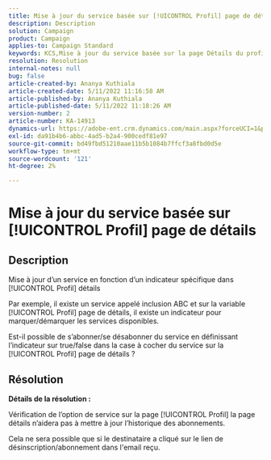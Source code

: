 ```yaml
---
title: Mise à jour du service basée sur [!UICONTROL Profil] page de détails
description: Description
solution: Campaign
product: Campaign
applies-to: Campaign Standard
keywords: KCS,Mise à jour du service basée sur la page Détails du profil
resolution: Resolution
internal-notes: null
bug: false
article-created-by: Ananya Kuthiala
article-created-date: 5/11/2022 11:16:58 AM
article-published-by: Ananya Kuthiala
article-published-date: 5/11/2022 11:18:26 AM
version-number: 2
article-number: KA-14913
dynamics-url: https://adobe-ent.crm.dynamics.com/main.aspx?forceUCI=1&pagetype=entityrecord&etn=knowledgearticle&id=9bbe52db-1bd1-ec11-a7b5-0022480a8e40
exl-id: da91b4b6-abbc-4ad5-b2a4-900cedf81e97
source-git-commit: bd49fbd51210aae11b5b1084b7ffcf3a8fbd0d5e
workflow-type: tm+mt
source-wordcount: '121'
ht-degree: 2%

---
```


# Mise à jour du service basée sur [!UICONTROL Profil] page de détails

## Description


Mise à jour d’un service en fonction d’un indicateur spécifique dans [!UICONTROL Profil] détails

Par exemple, il existe un service appelé inclusion ABC et sur la variable [!UICONTROL Profil] page de détails, il existe un indicateur pour marquer/démarquer les services disponibles.

Est-il possible de s’abonner/se désabonner du service en définissant l’indicateur sur true/false dans la case à cocher du service sur la [!UICONTROL Profil] page de détails ?

## Résolution

<b>Détails de la résolution :</b>

Vérification de l’option de service sur la page [!UICONTROL Profil] la page détails n’aidera pas à mettre à jour l’historique des abonnements.

Cela ne sera possible que si le destinataire a cliqué sur le lien de désinscription/abonnement dans l&#39;email reçu.
